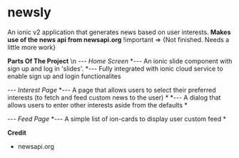 # newsly
An ionic v2 application that generates news based on user interests. **Makes use of the news api from newsapi.org** !important => {Not finished. Needs a little more work}

**Parts Of The Project** \n
  --- *Home Screen* 
    *--- An ionic slide component with sign up and log in 'slides'.
    *--- Fully integrated with ionic cloud service to enable sign up and login functionalites
    
  --- *Interest Page* 
    *--- A page that allows users to select their preferred interests (to fetch and feed custom news to the user) *
    *--- A dialog that allows users to enter other interests aside from the defaults *
    
  --- *Feed Page*
   *--- A simple list of ion-cards to display user custom feed *
   
   **Credit**
   * newsapi.org
